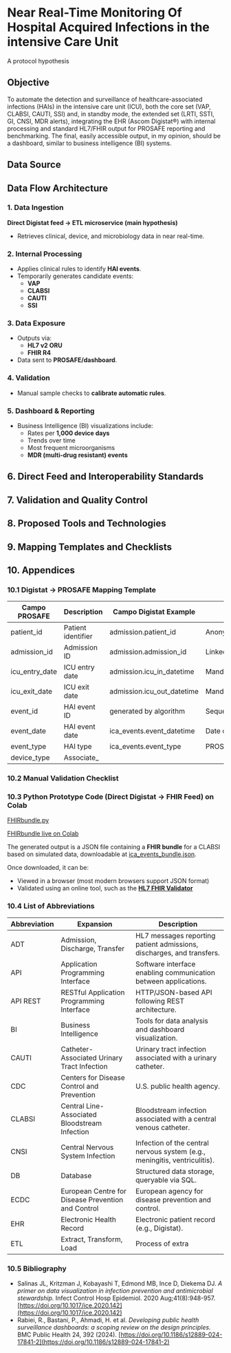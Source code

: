 # Near Real-Time Monitoring Of Hospital Acquired Infections in the intensive Care Unit
A protocol hypothesis

## Objective
To automate the detection and surveillance of healthcare-associated infections (HAIs) in the
intensive care unit (ICU), both the core set (VAP, CLABSI, CAUTI, SSI) and, in standby mode, the extended
set (LRTI, SSTI, GI, CNSI, MDR alerts), integrating the EHR (Ascom Digistat®) with internal processing
and standard HL7/FHIR output for PROSAFE reporting and benchmarking.
The final, easily accessible output, in my opinion, should be a dashboard, similar to
business intelligence (BI) systems.

## Data Source

## Data Flow Architecture

### 1. Data Ingestion
**Direct Digistat feed → ETL microservice (main hypothesis)**  
- Retrieves clinical, device, and microbiology data in near real-time.

### 2. Internal Processing
- Applies clinical rules to identify **HAI events**.
- Temporarily generates candidate events:
  - **VAP**
  - **CLABSI**
  - **CAUTI**
  - **SSI**

### 3. Data Exposure
- Outputs via:
  - **HL7 v2 ORU**  
  - **FHIR R4**  
- Data sent to **PROSAFE/dashboard**.


### 4. Validation
- Manual sample checks to **calibrate automatic rules**.

### 5. Dashboard & Reporting
- Business Intelligence (BI) visualizations include:
  - Rates per **1,000 device days**
  - Trends over time
  - Most frequent microorganisms
  - **MDR (multi-drug resistant) events**

## 6. Direct Feed and Interoperability Standards

## 7. Validation and Quality Control

## 8. Proposed Tools and Technologies

## 9. Mapping Templates and Checklists

## 10. Appendices

### 10.1 Digistat → PROSAFE Mapping Template
| Campo PROSAFE | Description | Campo Digistat Example | Notes |
|---------------|-------------|----------------------|-------|
| patient_id | Patient identifier | admission.patient_id | Anonymized/pseudonymized |
| admission_id | Admission ID | admission.admission_id | Linked to ICU stay |
| icu_entry_date | ICU entry date | admission.icu_in_datetime | Mandatory |
| icu_exit_date | ICU exit date | admission.icu_out_datetime | Mandatory |
| event_id | HAI event ID | generated by algorithm | Sequential |
| event_date | HAI event date | ica_events.event_datetime | Date of first positive criterion |
| event_type | HAI type | ica_events.event_type | PROSAFE standard code |
| device_type | Associate_

### 10.2 Manual Validation Checklist

### 10.3 Python Prototype Code (Direct Digistat → FHIR Feed) on Colab

[FHIRbundle.py](https://github.com/kapefier/ICU-HAI_dashboard/blob/main/code/FHIRbundle.py)

[FHIRbundle live on Colab](https://colab.research.google.com/drive/130KMU1Tu5Ub4w9le-nqkwKNB4U_ESFWu)

The generated output is a JSON file containing a **FHIR bundle** for a CLABSI based on simulated data, downloadable at [ica_events_bundle.json](/../data/ica_events_bundle.json).

Once downloaded, it can be:  
- Viewed in a browser (most modern browsers support JSON format)  
- Validated using an online tool, such as the [**HL7 FHIR Validator**](https://validator.fhir.org/)



### 10.4 List of Abbreviations
| Abbreviation | Expansion | Description |
|--------------|-----------|-------------|
| ADT | Admission, Discharge, Transfer | HL7 messages reporting patient admissions, discharges, and transfers. |
| API | Application Programming Interface | Software interface enabling communication between applications. |
| API REST | RESTful Application Programming Interface | HTTP/JSON-based API following REST architecture. |
| BI | Business Intelligence | Tools for data analysis and dashboard visualization. |
| CAUTI | Catheter-Associated Urinary Tract Infection | Urinary tract infection associated with a urinary catheter. |
| CDC | Centers for Disease Control and Prevention | U.S. public health agency. |
| CLABSI | Central Line-Associated Bloodstream Infection | Bloodstream infection associated with a central venous catheter. |
| CNSI | Central Nervous System Infection | Infection of the central nervous system (e.g., meningitis, ventriculitis). |
| DB | Database | Structured data storage, queryable via SQL. |
| ECDC | European Centre for Disease Prevention and Control | European agency for disease prevention and control. |
| EHR | Electronic Health Record | Electronic patient record (e.g., Digistat). |
| ETL | Extract, Transform, Load | Process of extra

### 10.5 Bibliography
- Salinas JL, Kritzman J, Kobayashi T, Edmond MB, Ince D, Diekema DJ. *A primer on data visualization in infection prevention and antimicrobial stewardship.* Infect Control Hosp Epidemiol. 2020 Aug;41(8):948-957. [https://doi.org/10.1017/ice.2020.142](https://doi.org/10.1017/ice.2020.142)
- Rabiei, R., Bastani, P., Ahmadi, H. et al. *Developing public health surveillance dashboards: a scoping review on the design principles.* BMC Public Health 24, 392 (2024). [https://doi.org/10.1186/s12889-024-17841-2](https://doi.org/10.1186/s12889-024-17841-2)

